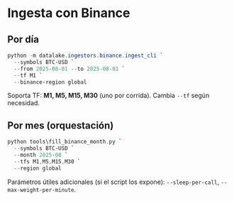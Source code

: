 # Ingesta con Binance

## Por día
```powershell
python -m datalake.ingestors.binance.ingest_cli `
  --symbols BTC-USD `
  --from 2025-08-01 --to 2025-08-01 `
  --tf M1 `
  --binance-region global
```
Soporta TF: **M1, M5, M15, M30** (uno por corrida). Cambia `--tf` según necesidad.

## Por mes (orquestación)
```powershell
python tools\fill_binance_month.py `
  --symbols BTC-USD `
  --month 2025-08 `
  --tfs M1,M5,M15,M30 `
  --region global
```
Parámetros útiles adicionales (si el script los expone): `--sleep-per-call`, `--max-weight-per-minute`.
